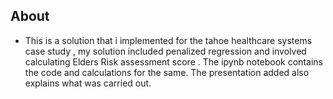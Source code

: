 ## About 
- This is a solution that i implemented for the tahoe healthcare systems case study , my solution included penalized regression
and involved calculating Elders Risk assessment score . The ipynb notebook contains the code and calculations for the same. 
The presentation added also explains what was carried out.
